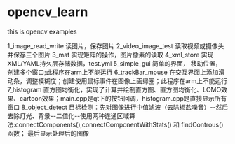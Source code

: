 # opencv_learn
this is opencv examples

1_image_read_write 读图片，保存图片
2_video_image_test 读取视频或摄像头  并保存三个图片
3_mat 实现矩阵的操作，图片像素的读取
4_xml_store 实现XML/YAML持久层存储数据，test.yml
5_simple_gui 简单的界面， 移动位置， 创建多个窗口;此程序在arm上不能运行
6_trackBar_mouse 在交互界面上添加滑动条，调整模糊度；创建使用鼠标事件在图像上画绿圈；此程序在arm上不能运行
7_histogram 直方图均衡化，实现了计算并绘制直方图、直方图均衡化、LOMO效果、cartoon效果；main.cpp是qt下的按钮回调，histogram.cpp是直接显示所有窗口
8_object_detect 目标检测：先对图像进行中值滤波（去除椒盐噪音）--然后去除灯光、背景--二值化--使用两种连通区域算法:connectComponents(),connectComponentWithStats() 和 findControus()函数； 最后显示处理后的图像




